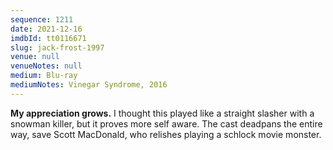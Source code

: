 ```yaml
---
sequence: 1211
date: 2021-12-16
imdbId: tt0116671
slug: jack-frost-1997
venue: null
venueNotes: null
medium: Blu-ray
mediumNotes: Vinegar Syndrome, 2016
---
```


**My appreciation grows.** I thought this played like a straight slasher with a snowman killer, but it proves more self aware. The cast deadpans the entire way, save Scott MacDonald, who relishes playing a schlock movie monster.
